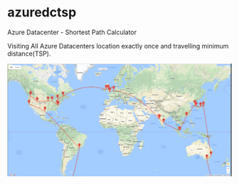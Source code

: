 # azuredctsp
Azure Datacenter - Shortest Path Calculator

Visiting All Azure Datacenters location exactly once and travelling minimum distance(TSP).


![alt text](https://github.com/uday31in/azuredctsp/blob/master/AzureDCTSP.png)
